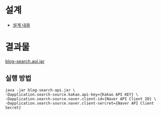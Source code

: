# 설계
* [설계 내용](document/Design.md)

# 결과물
[blog-search.api.jar](blog-search-api.jar)

## 실행 방법
```shell
java -jar blog-search-api.jar \
-Dapplication.search-source.kakao.api-key={Kakao API KEY} \
-Dapplication.search-source.naver.client-id={Naver API Client ID} \
-Dapplication.search-source.naver.client-sercret={Naver API Client Secret}
```